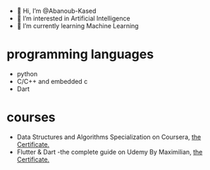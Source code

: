 - 👋 Hi, I’m @Abanoub-Kased
- 👀 I’m interested in Artificial Intelligence 
- 🌱 I’m currently learning Machine Learning
# programming languages
- python
- C/C++ and embedded c
- Dart
# courses
- Data Structures and Algorithms Specialization on Coursera, [the Certificate.](https://www.coursera.org/account/accomplishments/specialization/P6MMUJRQXX5L) 
- Flutter & Dart -the complete guide on Udemy By Maximilian, [the Certificate.](http://ude.my/UC-cac4abc3-334d-4425-b63c-53c0f4ae8f0a)

